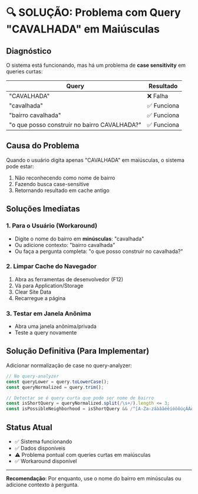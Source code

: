 # 🔍 SOLUÇÃO: Problema com Query "CAVALHADA" em Maiúsculas

## Diagnóstico

O sistema está funcionando, mas há um problema de **case sensitivity** em queries curtas:

| Query | Resultado |
|-------|-----------|
| "CAVALHADA" | ❌ Falha |
| "cavalhada" | ✅ Funciona |
| "bairro cavalhada" | ✅ Funciona |
| "o que posso construir no bairro CAVALHADA?" | ✅ Funciona |

## Causa do Problema

Quando o usuário digita apenas "CAVALHADA" em maiúsculas, o sistema pode estar:
1. Não reconhecendo como nome de bairro
2. Fazendo busca case-sensitive
3. Retornando resultado em cache antigo

## Soluções Imediatas

### 1. Para o Usuário (Workaround)
- Digite o nome do bairro em **minúsculas**: "cavalhada"
- Ou adicione contexto: "bairro cavalhada"
- Ou faça a pergunta completa: "o que posso construir no cavalhada?"

### 2. Limpar Cache do Navegador
1. Abra as ferramentas de desenvolvedor (F12)
2. Vá para Application/Storage
3. Clear Site Data
4. Recarregue a página

### 3. Testar em Janela Anônima
- Abra uma janela anônima/privada
- Teste a query novamente

## Solução Definitiva (Para Implementar)

Adicionar normalização de case no query-analyzer:

```javascript
// No query-analyzer
const queryLower = query.toLowerCase();
const queryNormalized = query.trim();

// Detectar se é query curta que pode ser nome de bairro
const isShortQuery = queryNormalized.split(/\s+/).length <= 3;
const isPossibleNeighborhood = isShortQuery && /^[A-Za-záàâãéêíóôõúçÁÀÂÃÉÊÍÓÔÕÚÇ\s]+$/.test(queryNormalized);
```

## Status Atual

- ✅ Sistema funcionando
- ✅ Dados disponíveis
- ⚠️ Problema pontual com queries curtas em maiúsculas
- ✅ Workaround disponível

---

**Recomendação**: Por enquanto, use o nome do bairro em minúsculas ou adicione contexto à pergunta.